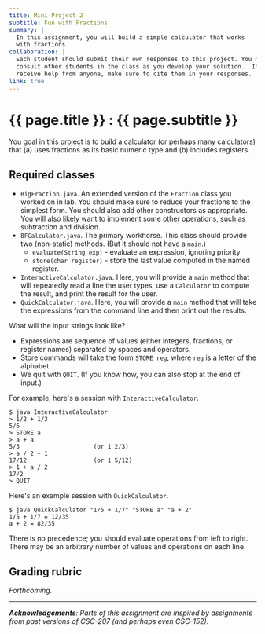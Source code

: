 ```yaml
---
title: Mini-Project 2
subtitle: Fun with Fractions
summary: |
  In this assignment, you will build a simple calculator that works
  with fractions
collaboration: |
  Each student should submit their own responses to this project. You may
  consult other students in the class as you develop your solution.  If you
  receive help from anyone, make sure to cite them in your responses. 
link: true
---
```

# {{ page.title }} : {{ page.subtitle }}

You goal in this project is to build a calculator (or perhaps many calculators) that (a) uses fractions as its basic numeric type and (b) includes registers.

## Required classes

* `BigFraction.java`.  An extended version of the `Fraction` class you
  worked on in lab.  You should make sure to reduce your fractions to
  the simplest form.  You should also add other constructors as appropriate.
  You will also likely want to implement some other operations, such
  as subtraction and division.
* `BFCalculator.java`.  The primary workhorse.  This class should
  provide two (non-static) methods.  (But it should not have a `main`.)
    * `evaluate(String exp)` - evaluate an expression, ignoring priority
    * `store(char register)` - store the last value computed in the
      named register.  
* `InteractiveCalculator.java`.  Here, you will provide a `main` method
  that will repeatedly read a line the user types, use a `Calculator`
  to compute the result, and print the result for the user.
* `QuickCalculator.java`.  Here, you will provide a `main` method
  that will take the expressions from the command line and then
  print out the results.

What will the input strings look like?  

* Expressions are sequence of values (either integers, fractions, or 
  register names) separated by spaces and operators.
* Store commands will take the form `STORE reg`, where `reg` is a letter
  of the alphabet.
* We quit with `QUIT`.  (If you know how, you can also stop at the end
  of input.)

For example, here's a session with `InteractiveCalculator`.

```
$ java InteractiveCalculator
> 1/2 + 1/3
5/6
> STORE a
> a + a
5/3                     (or 1 2/3)
> a / 2 + 1
17/12                   (or 1 5/12)
> 1 + a / 2
17/2
> QUIT
```

Here's an example session with `QuickCalculator`.

```
$ java QuickCalculator "1/5 + 1/7" "STORE a" "a + 2"
1/5 + 1/7 = 12/35
a + 2 = 82/35
```

There is no precedence; you should evaluate operations from left to right.  There may be an arbitrary number of values and operations on each line.

## Grading rubric

_Forthcoming._

---

_**Acknowledgements**: Parts of this assignment are inspired by assignments from past versions of CSC-207 (and perhaps even CSC-152)._
